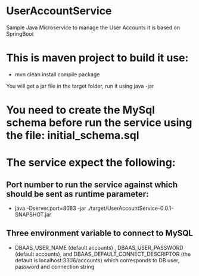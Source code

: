 # UserAccountService
Sample Java Microservice to manage the User Accounts it is based on SpringBoot

# This is maven project to build it use:

- mvn clean install compile package

You will get a jar file in the target folder, run it using java -jar 

# You need to create the MySql schema before run the service using the file: initial_schema.sql

# The service expect the following:

## Port number to run the service against which should be sent as runtime parameter:
- java -Dserver.port=8083 -jar ./target/UserAccountService-0.0.1-SNAPSHOT.jar

## Three environment variable to connect to MySQL

- DBAAS_USER_NAME (default accounts) , DBAAS_USER_PASSWORD (default accounts), and DBAAS_DEFAULT_CONNECT_DESCRIPTOR (the default is localhost:3306/accounts) which corresponds to DB user, password and connection string 
